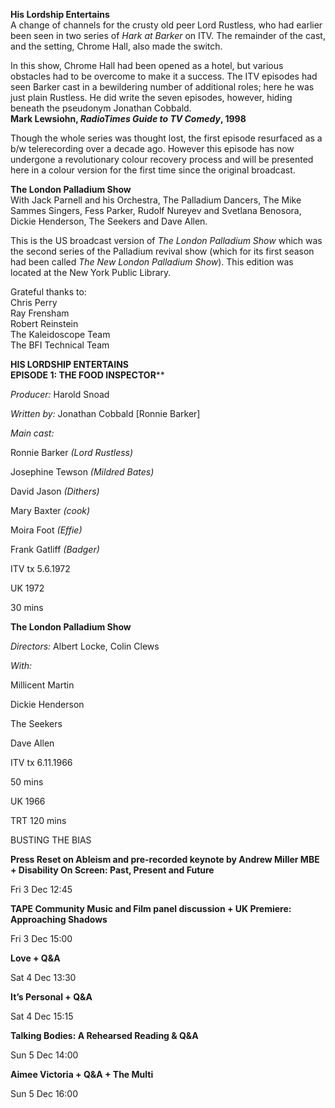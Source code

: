 
**His Lordship Entertains**<br>
A change of channels for the crusty old peer Lord Rustless, who had earlier been seen in two series of _Hark at Barker_ on ITV. The remainder of the cast, and the setting, Chrome Hall, also made the switch.

In this show, Chrome Hall had been opened as a hotel, but various obstacles had to be overcome to make it a success. The ITV episodes had seen Barker cast in a bewildering number of additional roles; here he was just plain Rustless. He did write the seven episodes, however, hiding beneath the pseudonym Jonathan Cobbald.<br>
**Mark Lewsiohn, _RadioTimes Guide to TV Comedy_, 1998**

Though the whole series was thought lost, the first episode resurfaced as a b/w telerecording over a decade ago. However this episode has now undergone a revolutionary colour recovery process and will be presented here in a colour version for the first time since the original broadcast.

**The London Palladium Show**  
With Jack Parnell and his Orchestra, The Palladium Dancers, The Mike Sammes Singers, Fess Parker, Rudolf Nureyev and Svetlana Benosora, Dickie Henderson, The Seekers and Dave Allen.

This is the US broadcast version of _The London Palladium Show_ which was the second series of the Palladium revival show (which for its first season had been called _The New London Palladium Show_). This edition was located at the New York Public Library.<br>

Grateful thanks to:  
Chris Perry  
Ray Frensham  
Robert Reinstein  
The Kaleidoscope Team  
The BFI Technical Team<br>


**HIS LORDSHIP ENTERTAINS<br>
EPISODE 1: THE FOOD INSPECTOR****

_Producer:_ Harold Snoad

_Written by:_ Jonathan Cobbald [Ronnie Barker]

_Main cast:_

Ronnie Barker _(Lord Rustless)_

Josephine Tewson _(Mildred Bates)_

David Jason _(Dithers)_

Mary Baxter _(cook)_

Moira Foot _(Effie)_

Frank Gatliff _(Badger)_

ITV tx 5.6.1972

UK 1972

30 mins

**The London Palladium Show**

_Directors:_ Albert Locke, Colin Clews

_With:_

Millicent Martin

Dickie Henderson

The Seekers

Dave Allen

ITV tx 6.11.1966

50 mins

UK 1966

TRT 120 mins

BUSTING THE BIAS

**Press Reset on Ableism and pre-recorded keynote by Andrew Miller MBE + Disability On Screen: Past, Present and Future**

Fri 3 Dec 12:45

**TAPE Community Music and Film panel discussion + UK Premiere: Approaching Shadows**

Fri 3 Dec 15:00

**Love + Q&A**

Sat 4 Dec 13:30

**It’s Personal + Q&A**

Sat 4 Dec 15:15

**Talking Bodies: A Rehearsed Reading & Q&A**

Sun 5 Dec 14:00

**Aimee Victoria + Q&A + The Multi**

Sun 5 Dec 16:00
<!--stackedit_data:
eyJoaXN0b3J5IjpbLTE3Mjc0NTEwMzYsLTIwODg3NDY2MTJdfQ
==
-->